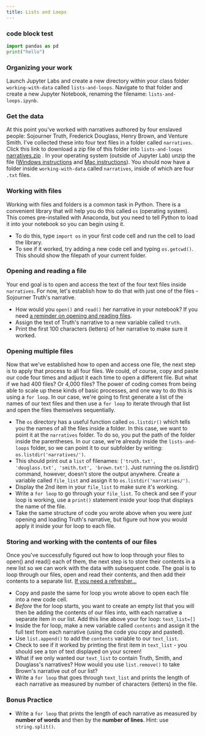 ```yaml
---
title: Lists and Loops
---
```


### code block test

```python
import pandas as pd
print("hello")
```

### Organizing your work

Launch Jupyter Labs and create a new directory within your class folder `working-with-data` called `lists-and-loops`. Navigate to that folder and create a new Jupyter Notebook, renaming the filename: `lists-and-loops.ipynb`.

### Get the data

At this point you've worked with narratives authored by four enslaved people: Sojourner Truth, Frederick Douglass, Henry Brown, and Venture Smith. I've collected these into four text files in a folder called `narratives`. Click this link to download a zip file of this folder into `lists-and-loops` [narratives.zip]({{site.baseurl}}/modules/narratives.zip)
. In your operating system (outside of Jupyter Lab) unzip the file ([Windows instructions](https://www.hostinger.com/tutorials/how-to-unzip-files#:~:text=The%20Windows%20default%20support%20for%20.zip) and [Mac instructions](https://www.hostinger.com/tutorials/how-to-unzip-files#:~:text=Archive%20Utility%20is%20Mac%E2%80%99s%20built-in%20tool%20that%20handles%20the%20.zip%20format.)). You should now have a folder inside `working-with-data` called `narratives`, inside of which are four `.txt` files.

### Working with files

Working with files and folders is a common task in Python. There is a convenient library that will help you do this called `os` (operating system). This comes pre-installed with Anaconda, but you need to tell Python to load it into your notebook so you can begin using it.

- To do this, type `import os` in your first code cell and run the cell to load the library.
- To see if it worked, try adding a new code cell and typing `os.getcwd()`. This should show the filepath of your current folder.

### Opening and reading a file

Your end goal is to open and access the text of the four text files inside `narratives`. For now, let's establish how to do that with just one of the files - Sojourner Truth's narrative.

- How would you `open()` and `read()` her narrative in your notebook? If you need [a reminder on opening and reading files](https://melaniewalsh.github.io/Intro-Cultural-Analytics/02-Python/07-Files-Character-Encoding.html).
- Assign the text of Truth's narrative to a new variable called `truth`.
- Print the first 100 characters (letters) of her narrative to make sure it worked.

### Opening multiple files

Now that we've established how to open and access one file, the next step is to apply that process to all four files. We could, of course, copy and paste our code four times and adjust it each time to open a different file. But what if we had 400 files? Or 4,000 files? The power of coding comes from being able to scale up these kinds of basic processes, and one way to do this is using a `for loop`. In our case, we're going to first generate a list of the names of our text files and then use a `for loop` to iterate through that list and open the files themselves sequentially.

- The `os` directory has a useful function called `os.listdir()` which tells you the names of all the files inside a folder. In this case, we want to point it at the `narratives` folder. To do so, you put the path of the folder inside the parentheses. In our case, we're already inside the `lists-and-loops` folder, so we can point it to our subfolder by writing: `os.listdir('narratives/')`.
- This should print out a `list` of filenames: `['truth.txt', 'douglass.txt', 'smith.txt', 'brown.txt']`. Just running the os.listdir() command, however, doesn't store the output anywhere. Create a variable called `file_list` and assign it to `os.listdir('narratives/')`.
- Display the 2nd item in your `file_list` to make sure it's working.
- Write a `for loop` to go through your `file_list`. To check and see if your loop is working, use a `print()` statement inside your loop that displays the name of the file.
- Take the same structure of code you wrote above when you were _just_ opening and loading Truth's narrative, but figure out how you would apply it inside your for loop to each file.

### Storing and working with the contents of our files

Once you've successfully figured out how to loop through your files to open() and read() each of them, the next step is to store their contents in a new list so we can work with the data with subsequent code. The goal is to loop through our files, open and read their contents, and then add their contents to a separate list. [If you need a refresher...](https://melaniewalsh.github.io/Intro-Cultural-Analytics/02-Python/10-Lists-Loops-Part2.html#:~:text=we%20can%20also%20make%20lists%20with%20for%20loops.)

- Copy and paste the same for loop you wrote above to open each file into a new code cell.
- _Before_ the for loop starts, you want to create an empty list that you will then be adding the contents of our files into, with each narrative a separate item in our list. Add this line above your for loop: `text_list=[]`
- Inside the for loop, make a new variable called `contents` and assign it the full text from each narrative (using the code you copy and pasted).
- Use `list.append()` to add the `contents` variable to our `text_list`.
- Check to see if it worked by printing the first item in `text_list` - you should see a ton of text displayed on your screen!
- What if we only wanted our `text_list` to contain Truth, Smith, and Douglass's narratives? How would you use `list.remove()` to take Brown's narrative out of our list?
- Write a `for loop` that goes through `text_list` and prints the length of each narrative as measured by number of characters (letters) in the file.

### Bonus Practice

- Write a `for loop` that prints the length of each narrative as measured by **number of words** and then by the **number of lines**. Hint: use `string.split()`.
